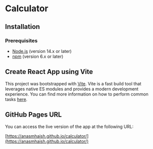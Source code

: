 # Calculator

## Installation

### Prerequisites
- [Node.js](https://nodejs.org/) (version 14.x or later)
- [npm](https://www.npmjs.com/) (version 6.x or later)


## Create React App using Vite

This project was bootstrapped with [Vite](https://vitejs.dev/). Vite is a fast build tool that leverages native ES modules and provides a modern development experience. You can find more information on how to perform common tasks [here](https://vitejs.dev/guide/).


## GitHub Pages URL

You can access the live version of the app at the following URL:

[https://anasmhaish.github.io/calculator/](https://anasmhaish.github.io/calculator/)
